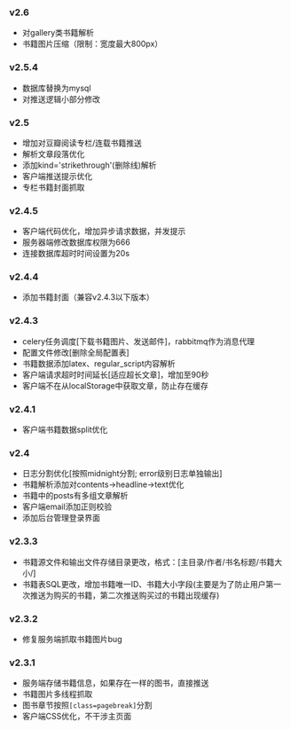 ### v2.6 ###
+ 对gallery类书籍解析
+ 书籍图片压缩（限制：宽度最大800px）


### v2.5.4 ###
+ 数据库替换为mysql
+ 对推送逻辑小部分修改

### v2.5 ###
+ 增加对豆瓣阅读专栏/连载书籍推送
+ 解析文章段落优化
+ 添加kind='strikethrough'(删除线)解析
+ 客户端推送提示优化
+ 专栏书籍封面抓取

### v2.4.5 ###
+ 客户端代码优化，增加异步请求数据，并发提示
+ 服务器端修改数据库权限为666
+ 连接数据库超时时间设置为20s

### v2.4.4 ###
+ 添加书籍封面（兼容v2.4.3以下版本）

### v2.4.3 ###
+ celery任务调度[下载书籍图片、发送邮件]，rabbitmq作为消息代理
+ 配置文件修改[删除全局配置表]
+ 书籍数据添加latex、regular_script内容解析
+ 客户端请求超时时间延长[适应超长文章]，增加至90秒
+ 客户端不在从localStorage中获取文章，防止存在缓存

### v2.4.1 ###
+ 客户端书籍数据split优化

### v2.4 ###
+ 日志分割优化[按照midnight分割; error级别日志单独输出]
+ 书籍解析添加对contents->headline->text优化
+ 书籍中的posts有多组文章解析
+ 客户端email添加正则校验
+ 添加后台管理登录界面

### v2.3.3 ###
+ 书籍源文件和输出文件存储目录更改，格式：[主目录/作者/书名标题/书籍大小/]
+ 书籍表SQL更改，增加书籍唯一ID、书籍大小字段(主要是为了防止用户第一次推送为购买的书籍，第二次推送购买过的书籍出现缓存)

### v2.3.2 ###
+ 修复服务端抓取书籍图片bug

### v2.3.1 ###
+ 服务端存储书籍信息，如果存在一样的图书，直接推送
+ 书籍图片多线程抓取
+ 图书章节按照`[class=pagebreak]`分割
+ 客户端CSS优化，不干涉主页面
